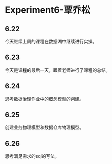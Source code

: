 # Experiment6-覃乔松

## 6.22
今天继续上周的课程在数据湖中继续进行实操。
## 6.23
今天是课程的最后一天，跟着老师进行了课程的总结。
## 6.24
思考数据治理作业中的概念模型的创建。
## 6.25
创建业务物理模型和数据仓库物理模型。
## 6.26
思考满足需求的sql的写法。
